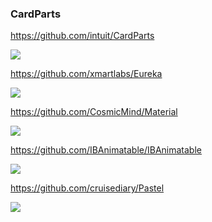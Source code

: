 ### CardParts
https://github.com/intuit/CardParts

![](https://raw.githubusercontent.com/Intuit/CardParts/master/images/mintCardParts.gif)

https://github.com/xmartlabs/Eureka

![](https://github.com/xmartlabs/Eureka/raw/master/Example/Media/EurekaExample1.gif)

https://github.com/CosmicMind/Material

![](https://camo.githubusercontent.com/e05a296b0c6c238b32646c78978d29fc46bebe1220c150953dd8ce72dbecce8d/687474703a2f2f7777772e636f736d69636d696e642e636f6d2f676966732f7368617265642f636f6c6f72732e676966)

https://github.com/IBAnimatable/IBAnimatable

![](https://raw.githubusercontent.com/IBAnimatable/IBAnimatable-Misc/master/IBAnimatable/IBAnimatable.gif)

https://github.com/cruisediary/Pastel

![](https://github.com/cruisediary/Pastel/raw/master/README/Pastel_01.gif)
